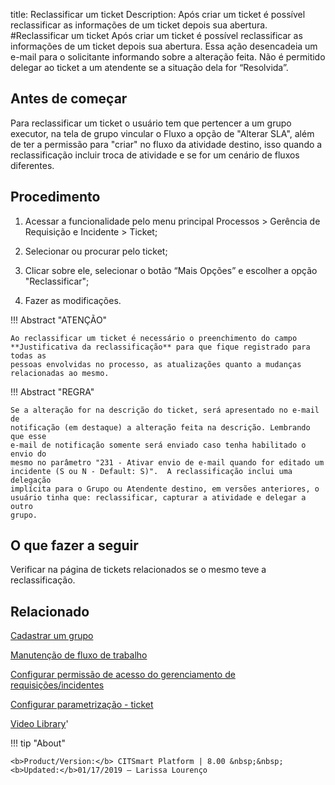 title: Reclassificar um ticket
Description: Após criar um ticket é possível reclassificar as informações de um ticket depois sua abertura.  
#Reclassificar um ticket
Após criar um ticket é possível reclassificar as informações de um ticket depois sua abertura. Essa ação desencadeia um e-mail para o solicitante informando sobre a alteração feita.
Não é permitido delegar ao ticket a um atendente se a situação dela for “Resolvida”.

Antes de começar
----------------

Para reclassificar um ticket o usuário tem que pertencer a um grupo executor, na
tela de grupo vincular o Fluxo a opção de "Alterar SLA", além de ter a permissão
para "criar" no fluxo da atividade destino, isso quando a reclassificação
incluir troca de atividade e se for um cenário de fluxos diferentes.

Procedimento
------------

1.  Acessar a funcionalidade pelo menu principal Processos \> Gerência de
    Requisição e Incidente \> Ticket;

2.  Selecionar ou procurar pelo ticket;

3.  Clicar sobre ele, selecionar o botão “Mais Opções” e escolher a opção
    "Reclassificar";

4.  Fazer as modificações.

!!! Abstract "ATENÇÃO"

    Ao reclassificar um ticket é necessário o preenchimento do campo
    **Justificativa da reclassificação** para que fique registrado para todas as
    pessoas envolvidas no processo, as atualizações quanto a mudanças
    relacionadas ao mesmo.


!!! Abstract "REGRA"

    Se a alteração for na descrição do ticket, será apresentado no e-mail de
    notificação (em destaque) a alteração feita na descrição. Lembrando que esse
    e-mail de notificação somente será enviado caso tenha habilitado o envio do
    mesmo no parâmetro "231 - Ativar envio de e-mail quando for editado um
    incidente (S ou N - Default: S)".  A reclassificação inclui uma delegação
    implícita para o Grupo ou Atendente destino, em versões anteriores, o
    usuário tinha que: reclassificar, capturar a atividade e delegar a outro
    grupo.


O que fazer a seguir
--------------------

Verificar na página de tickets relacionados se o mesmo teve a reclassificação.

Relacionado
-----------

[Cadastrar um grupo](/pt-br/citsmart-platform-8/initial-settings/access-settings/user/register-groups.html)

[Manutenção de fluxo de trabalho](/pt-br/citsmart-platform-8/platform-administration/flow-maintenance/workflow.maintenance.html)

[Configurar permissão de acesso do gerenciamento de requisições/incidentes](/pt-br/citsmart-platform-8/processes/tickets/configuration/configure-access-permission-ticket.html)

[Configurar parametrização - ticket](/pt-br/citsmart-platform-8/platform-administration/parameters-list/configure-parametrization-ticket.html)

<i class='fa fa-youtube-play  fa-2x' style='color:#97ce17;vertical-align: middle;'> </i> [Video Library](https://www.youtube.com/playlist?list=PLB5qK2uzf2ROn4Xs6UdH84Ujzta2iJ6Ei)'

!!! tip "About"

    <b>Product/Version:</b> CITSmart Platform | 8.00 &nbsp;&nbsp;
    <b>Updated:</b>01/17/2019 – Larissa Lourenço
